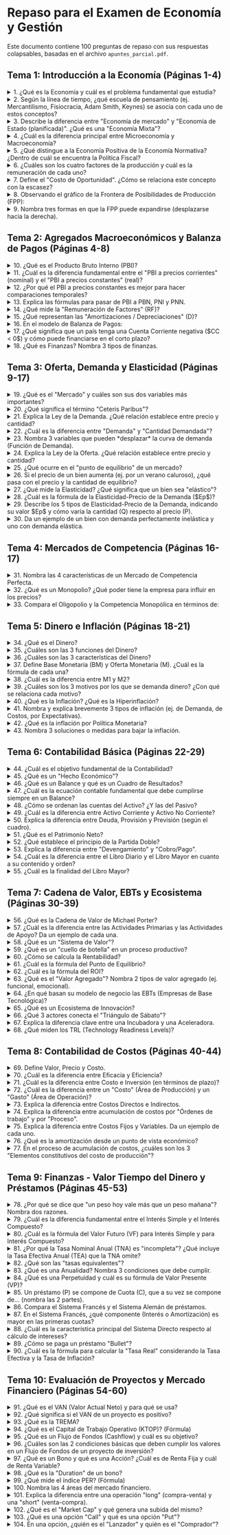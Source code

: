 # Repaso para el Examen de Economía y Gestión

Este documento contiene 100 preguntas de repaso con sus respuestas colapsables, basadas en el archivo `apuntes_parcial.pdf`.

## Tema 1: Introducción a la Economía (Páginas 1-4)

<details>
  <summary>1. ¿Qué es la Economía y cuál es el problema fundamental que estudia?</summary>
  
  [span_0](start_span)La Economía es la ciencia social que estudia la forma en que se administran los recursos disponibles, que son escasos, para satisfacer las necesidades humanas[span_0](end_span). [span_1](start_span)El problema fundamental que estudia es el de la **escasez**[span_1](end_span).
</details>

<details>
  <summary>2. Según la línea de tiempo, ¿qué escuela de pensamiento (ej. Mercantilismo, Fisiocracia, Adam Smith, Keynes) se asocia con cada uno de estos conceptos?</summary>
  
  * **[span_2](start_span)"La agricultura como fuente de riqueza":** Fisiocracia (S. XVIII)[span_2](end_span).
  * **[span_3](start_span)"La expansión comercial como fuente de riqueza":** Mercantilismo (S. XV-S. XVII)[span_3](end_span).
  * **[span_4](start_span)"Teoría de la Mano Invisible":** Adam Smith (1723-1790)[span_4](end_span).
  * **[span_5](start_span)[span_6](start_span)"Intervención del Estado en la Economía" y "Estado de Bienestar":** John Keynes (1883-1943)[span_5](end_span)[span_6](end_span).
</details>

<details>
  <summary>3. Describe la diferencia entre "Economía de mercado" y "Economía de Estado (planificada)". ¿Qué es una "Economía Mixta"?</summary>
  
  * **[span_7](start_span)Economía de mercado (capitalista):** Los individuos y las empresas privadas toman las decisiones de producción y consumo[span_7](end_span).
  * **[span_8](start_span)Economía de Estado (planificada):** El gobierno toma todas las decisiones de producción y distribución[span_8](end_span).
  * **[span_9](start_span)Economía Mixta:** Es una combinación de la economía de mercado con decisiones del Estado[span_9](end_span). [span_10](start_span)Es el modelo usado por la gran mayoría de las economías mundiales[span_10](end_span).
</details>

<details>
  <summary>4. ¿Cuál es la diferencia principal entre Microeconomía y Macroeconomía?</summary>
  
  * **[span_11](start_span)Microeconomía:** Estudia el comportamiento, acciones y decisiones de los agentes económicos *individuales* (personas, familias, organizaciones)[span_11](end_span). [span_12](start_span)Ve todo individualmente[span_12](end_span).
  * **[span_13](start_span)Macroeconomía:** Estudia el comportamiento, estructura y capacidad de *variables agregadas* (PBI, inflación, crecimiento económico, tasa de empleo, etc.)[span_13](end_span). [span_14](start_span)Ve todo como agregado[span_14](end_span).
</details>

<details>
  <summary>5. ¿Qué distingue a la Economía Positiva de la Economía Normativa? ¿Dentro de cuál se encuentra la Política Fiscal?</summary>
  
  * **[span_15](start_span)Economía Positiva:** Se trata de la economía descriptiva y las teorías económicas[span_15](end_span).
  * **[span_16](start_span)Economía Normativa:** Tiene que ver con la política económica, es decir, qué política se toma como gobierno o empresario[span_16](end_span).
  
  [span_17](start_span)La **Política Fiscal** (impositiva, sobre impuestos) se encuentra dentro de la Economía Normativa[span_17](end_span).
</details>

<details>
  <summary>6. ¿Cuáles son los cuatro factores de la producción y cuál es la remuneración de cada uno?</summary>
  
  | Factor | Remuneración |
  | :--- | :--- |
  | Tierra | [span_18](start_span)Renta[span_18](end_span) |
  | Trabajo | [span_19](start_span)Salario[span_19](end_span) |
  | Capital | [span_20](start_span)Interés[span_20](end_span) |
  | Empresario/Estado | [span_21](start_span)Beneficio[span_21](end_span) |
</details>

<details>
  <summary>7. Define el "Costo de Oportunidad". ¿Cómo se relaciona este concepto con la escasez?</summary>
  
  [span_22](start_span)El Costo de Oportunidad de un bien o servicio es la cantidad de otros bienes o servicios a la que se debe renunciar para obtenerlo[span_22](end_span).
  
  [span_23](start_span)Se relaciona directamente con la **escasez**: como los recursos son finitos, se debe decidir u optar por algo, dejando otra cosa de lado[span_23](end_span). [span_24](start_span)El costo de oportunidad mide económicamente lo que cuesta esa renuncia[span_24](end_span).
</details>

<details>
  <summary>8. Observando el gráfico de la Frontera de Posibilidades de Producción (FPP):</summary>
  
  * **[span_25](start_span)Puntos sobre la curva (A, B, C, D, E):** Son "Puntos eficientes"[span_25](end_span). [span_26](start_span)Representan el óptimo de producción posible, donde todos los factores de producción están siendo utilizados en su máxima capacidad[span_26](end_span).
  * **[span_27](start_span)Punto *dentro* de la curva (Punto F):** Es un "Punto ineficiente"[span_27](end_span).
  * **[span_28](start_span)Punto *fuera* de la curva (Punto G):** Es un "Punto inalcanzable"[span_28](end_span).
</details>

<details>
  <summary>9. Nombra tres formas en que la FPP puede expandirse (desplazarse hacia la derecha).</summary>
  
  * [span_29](start_span)Aumento del Capital[span_29](end_span).
  * [span_30](start_span)Aumento de la fuerza laboral[span_30](end_span).
  * [span_31](start_span)Mejoras tecnológicas[span_31](end_span).
  * (Y) [span_32](start_span)Descubrimiento de nuevos recursos[span_32](end_span).
</details>

## Tema 2: Agregados Macroeconómicos y Balanza de Pagos (Páginas 4-8)

<details>
  <summary>10. ¿Qué es el Producto Bruto Interno (PBI)?</summary>
  
  [span_33](start_span)El Producto Bruto Interno (PBI) es la suma de todos los bienes y servicios producidos en una economía en un determinado período de tiempo[span_33](end_span)[span_34](start_span), generalmente un año[span_34](end_span).
</details>

<details>
  <summary>11. ¿Cuál es la diferencia fundamental entre el "PBI a precios corrientes" (nominal) y el "PBI a precios constantes" (real)?</summary>
  
  * **[span_35](start_span)PBI a precios corrientes:** Se mide según los precios de cada año (precios corrientes)[span_35](end_span).
  * **[span_36](start_span)[span_37](start_span)PBI a precios constantes:** Se mide fijando los precios en un año determinado (año base)[span_36](end_span)[span_37](end_span).
</details>

<details>
  <summary>12. ¿Por qué el PBI a precios constantes es mejor para hacer comparaciones temporales?</summary>
  
  [span_38](start_span)Porque tiene mediciones comparables y elimina los errores (distorsiones) causados por la inflación[span_38](end_span).
</details>

<details>
  <summary>13. Explica las fórmulas para pasar de PBI a PBN, PNI y PNN.</summary>
  
  * [span_39](start_span)$PBN_{pm/cf} = PBI_{pm/cf} + RF$ (Remuneración de Factores)[span_39](end_span).
  * [span_40](start_span)$PNI_{pm/cf} = PBI_{pm/cf} - D$ (Amortizaciones / Depreciaciones)[span_40](end_span).
  * [span_41](start_span)$PNN_{pm/cf} = PBI_{pm/cf} + RF - D$[span_41](end_span).
</details>

<details>
  <summary>14. ¿Qué mide la "Remuneración de Factores" (RF)?</summary>
  
  [span_42](start_span)Mide la diferencia entre las divisas que salen del país (ej. ganancias de multinacionales giradas a sus casas matrices) y las que entran al país (ej. divisas que empresas argentinas traen del mundo)[span_42](end_span).
</details>

<details>
  <summary>15. ¿Qué representan las "Amortizaciones / Depreciaciones" (D)?</summary>
  
  [span_43](start_span)Representa cuánto de la producción total fue reemplazo de capital (pérdida de valor) versus cuánto fue realmente producción nueva[span_43](end_span).
</details>

<details>
  <summary>16. En el modelo de Balanza de Pagos:</summary>
  
  * **[span_44](start_span)Cuenta Corriente (CC):** Mide la plata que sale y entra por actividad económica (RF, exportaciones e importaciones)[span_44](end_span).
  * **[span_45](start_span)Cuenta Capital y Financiera (CKF):** Mide los dólares que entran y salen *solo por tema financiero*[span_45](end_span).
  * **[span_46](start_span)Variación de Reservas ($\Delta R$):** La variación de dólares en el Banco Central depende de la suma de la CC y la CKF[span_46](end_span). ($CKF + CC = \Delta R$) [span_47](start_span).
</details>

<details>
  <summary>17. ¿Qué significa que un país tenga una Cuenta Corriente negativa ($CC < 0$) y cómo puede financiarse en el corto plazo?</summary>
  
  Significa que un país tiene una salida de divisas por actividad económica. Es insostenible a largo plazo[span_47](end_span).
  [span_48](start_span)En el corto plazo, necesitaría una entrada de divisas, lo cual puede lograrse de dos formas[span_48](end_span):
  1.  [span_49](start_span)Tomando deuda (un $CKF > 0$)[span_49](end_span).
  2.  [span_50](start_span)Usando (reduciendo) las reservas del Banco Central ($\Delta R < 0$)[span_50](end_span).
</details>

<details>
  <summary>18. ¿Qué es Finanzas? Nombra 3 tipos de finanzas.</summary>
  
  [span_51](start_span)Las Finanzas son el área de la Economía que estudia cómo se obtiene y administra el dinero (Capital)[span_51](end_span).
  [span_52](start_span)Tipos[span_52](end_span):
  * Finanzas personales.
  * Finanzas privadas.
  * Finanzas públicas.
  * Finanzas internacionales.
</details>

## Tema 3: Oferta, Demanda y Elasticidad (Páginas 9-17)

<details>
  <summary>19. ¿Qué es el "Mercado" y cuáles son sus dos variables más importantes?</summary>
  
  [span_53](start_span)El Mercado es el lugar donde compradores (demandantes) y vendedores (oferentes) realizan intercambios de bienes y servicios[span_53](end_span).
  [span_54](start_span)Las dos variables más importantes son el **precio** y la **cantidad**[span_54](end_span).
</details>

<details>
  <summary>20. ¿Qué significa el término "Ceteris Paribus"?</summary>
  
  [span_55](start_span)Es un término en latín que significa "todo lo demás constante"[span_55](end_span). [span_56](start_span)Se usa en economía para analizar la variación de una variable suponiendo que el resto de las variables no cambia[span_56](end_span).
</details>

<details>
  <summary>21. Explica la Ley de la Demanda. ¿Qué relación establece entre precio y cantidad?</summary>
  
  [span_57](start_span)La Ley de la Demanda establece que existe una relación **inversa** entre el precio de un bien y su cantidad demandada[span_57](end_span).
  * [span_58](start_span)A mayor precio, menor cantidad demandada[span_58](end_span).
  * [span_59](start_span)A menor precio, mayor cantidad demandada[span_59](end_span).
</details>

<details>
  <summary>22. ¿Cuál es la diferencia entre "Demanda" y "Cantidad Demandada"?</summary>
  
  * **[span_60](start_span)Demanda:** Se refiere a *toda la curva*, es decir, la relación entre un rango de precios y las cantidades que los consumidores están dispuestos a comprar[span_60](end_span).
  * **[span_61](start_span)Cantidad Demandada:** Se refiere a un *punto específico* en la curva de demanda, es decir, cuánto se compra a un precio concreto[span_61](end_span).
</details>

<details>
  <summary>23. Nombra 3 variables que pueden *desplazar* la curva de demanda (Función de Demanda).</summary>
  
  * [span_62](start_span)Ingreso disponible ($Y$)[span_62](end_span).
  * [span_63](start_span)Precio del bien o servicio sustituto ($PS$)[span_63](end_span).
  * [span_64](start_span)Precio del bien o servicio complementario ($PC$)[span_64](end_span).
  * (Otras como gustos, tamaño del mercado, expectativas, etc.) [span_65](start_span).
</details>

<details>
  <summary>24. Explica la Ley de la Oferta. ¿Qué relación establece entre precio y cantidad?</summary>
  
  La Ley de la Oferta establece que existe una relación **directa** entre el precio de un bien y su cantidad ofertada[span_65](end_span).
  * [span_66](start_span)A mayor precio, mayor cantidad ofertada[span_66](end_span).
  * [span_67](start_span)A menor precio, menor cantidad ofertada[span_67](end_span).
</details>

<details>
  <summary>25. ¿Qué ocurre en el "punto de equilibrio" de un mercado?</summary>
  
  [span_68](start_span)En el punto de equilibrio, las curvas de demanda y oferta se cruzan[span_68](end_span). [span_69](start_span)En esta situación, la cantidad demandada y la cantidad ofrecida son iguales[span_69](end_span). [span_70](start_span)El precio se denomina "precio de equilibrio" y la cantidad, "cantidad de equilibrio"[span_70](end_span).
</details>

<details>
  <summary>26. Si el precio de un bien aumenta (ej. por un verano caluroso), ¿qué pasa con el precio y la cantidad de equilibrio?</summary>
  
  [span_71](start_span)Un evento que eleva la cantidad demandada (como un verano caluroso) desplaza la curva de demanda hacia la derecha[span_71](end_span). [span_72](start_span)Esto provoca que tanto el **precio de equilibrio** como la **cantidad de equilibrio** aumenten[span_72](end_span).
</details>

<details>
  <summary>27. ¿Qué mide la Elasticidad? ¿Qué significa que un bien sea "elástico"?</summary>
  
  [span_73](start_span)La Elasticidad mide la sensibilidad de una variable con respecto a otra[span_73](end_span).
  [span_74](start_span)Que algo sea elástico significa que la cantidad demandada (u ofertada) responde *mucho* ante cambios en el precio u otra variable[span_74](end_span).
</details>

<details>
  <summary>28. ¿Cuál es la fórmula de la Elasticidad-Precio de la Demanda ($Ep$)?</summary>
  
  [span_75](start_span)$Ep = (\% \Delta Q) / (\% \Delta P)$[span_75](end_span).
  Donde:
  * [span_76](start_span)$\% \Delta Q$ = Variación porcentual de la cantidad[span_76](end_span).
  * [span_77](start_span)$\% \Delta P$ = Variación porcentual del precio[span_77](end_span).
</details>

<details>
  <summary>29. Describe los 5 tipos de Elasticidad-Precio de la Demanda, indicando su valor $Ep$ y cómo varía la cantidad (Q) respecto al precio (P).</summary>
  
  * **Perfectamente Inelástica:** $Ep = 0$. [span_78](start_span)La cantidad (Q) no varía cuando cambia el precio (P)[span_78](end_span).
  * **Inelástica:** $Ep > 0$ pero $< 1$. [span_79](start_span)La cantidad (Q) varía menos que proporcionalmente al cambio de precio (P)[span_79](end_span).
  * **Unitaria:** $Ep = 1$. [span_80](start_span)La cantidad (Q) varía directamente proporcional al cambio de precio (P)[span_80](end_span).
  * **Elástica:** $Ep > 1$ pero $< \infty$. [span_81](start_span)La cantidad (Q) varía más que proporcionalmente al cambio de precio (P)[span_81](end_span).
  * **Perfectamente Elástica:** $Ep = \infty$ (ó 8 en la tabla). [span_82](start_span)La cantidad (Q) varía permaneciendo constante el precio (P)[span_82](end_span).
  
  *[span_83](start_span)(Nota: Se trabaja con el valor absoluto[span_83](end_span)[span_84](start_span), ya que $Ep$ normalmente es negativo[span_84](end_span)).*
</details>

<details>
  <summary>30. Da un ejemplo de un bien con demanda perfectamente inelástica y uno con demanda elástica.</summary>
  
  * **[span_85](start_span)Demanda perfectamente inelástica:** Pan, medicamentos[span_85](end_span).
  * **[span_86](start_span)Demanda elástica:** Pasajes de avión, golosinas[span_86](end_span).
</details>

## Tema 4: Mercados de Competencia (Páginas 16-17)

<details>
  <summary>31. Nombra las 4 características de un Mercado de Competencia Perfecta.</summary>
  
  * [span_87](start_span)Gran cantidad de Empresas u Organizaciones[span_87](end_span).
  * [span_88](start_span)Se conoce toda la información (información perfecta)[span_88](end_span).
  * [span_89](start_span)Los bienes y servicios que se comercializan son homogéneos[span_89](end_span).
  * [span_90](start_span)No hay barreras de entrada y salida[span_90](end_span).
  * [span_91](start_span)(Además, ninguna empresa puede influir en los precios[span_91](end_span)).
</details>

<details>
  <summary>32. ¿Qué es un Monopolio? ¿Qué poder tiene la empresa para influir en los precios?</summary>
  
  [span_92](start_span)Es un mercado con una **sola empresa** u organización[span_92](end_span). [span_93](start_span)Se comercializa un solo bien o servicio[span_93](end_span) [span_94](start_span)y es muy difícil o imposible entrar[span_94](end_span).
  [span_95](start_span)Al ser una sola empresa, tiene **todo el poder** de mercado para influir en los precios[span_95](end_span).
</details>

<details>
  <summary>33. Compara el Oligopolio y la Competencia Monopólica en términos de:</summary>
  
  | Característica | Oligopolio | Competencia Monopólica |
  | :--- | :--- | :--- |
  | **Cantidad de empresas** | [span_96](start_span)Pocas (generalmente 2 ó 3)[span_96](end_span) | [span_97](start_span)Gran cantidad[span_97](end_span) |
  | **Barreras de entrada** | [span_98](start_span)Muy difíciles o imposibles[span_98](end_span) | [span_99](start_span)Bajas[span_99](end_span) |
  | **Tipo de bien** | [span_100](start_span)Homogéneos o Diferenciados[span_100](end_span) | [span_101](start_span)Diferenciados[span_101](end_span) |
</details>

## Tema 5: Dinero e Inflación (Páginas 18-21)

<details>
  <summary>34. ¿Qué es el Dinero?</summary>
  
  [span_102](start_span)Es todo activo o bien generalmente aceptado como medio de pago por los agentes económicos para sus intercambios[span_102](end_span).
</details>

<details>
  <summary>35. ¿Cuáles son las 3 funciones del Dinero?</summary>
  
  1.  **[span_103](start_span)Medio de pago:** Usado para ser intercambiado por otras cosas[span_103](end_span).
  2.  **[span_104](start_span)Unidad de cuenta:** Permite valorizar todos los bienes y servicios en una escala común[span_104](end_span).
  3.  **[span_105](start_span)Depósito de valor:** Sirve como morada temporaria del poder de compra[span_105](end_span).
</details>

<details>
  <summary>36. ¿Cuáles son las 3 características del Dinero?</summary>
  
  1.  **[span_106](start_span)Liquidez:** Capacidad de un activo de convertirse en dinero sin perder su valor[span_106](end_span).
  2.  **[span_107](start_span)Rendimiento:** Remuneración debida a su posesión durante un tiempo[span_107](end_span).
  3.  **[span_108](start_span)Riesgo:** Evalúa la posibilidad de afectar su calidad como reserva de valor[span_108](end_span).
</details>

<details>
  <summary>37. Define Base Monetaria (BM) y Oferta Monetaria (M). ¿Cuál es la fórmula de cada una?</summary>
  
  * **[span_109](start_span)Base Monetaria (BM):** Es el valor de todos los billetes y monedas que hay en una economía[span_109](end_span).
    * [span_110](start_span)$BM = C + R$ (Efectivo/Cash + Reservas bancarias)[span_110](end_span).
  * **[span_111](start_span)Oferta Monetaria (M):** Es la suma del efectivo en manos del público y los saldos de los depósitos a la vista[span_111](end_span).
    * [span_112](start_span)$M = C + D$ (Efectivo/Cash + Depósitos)[span_112](end_span).
</details>

<details>
  <summary>38. ¿Cuál es la diferencia entre M1 y M2?</summary>
  
  * **[span_113](start_span)M1:** Es el agregado de la Oferta Monetaria ($C$) más los depósitos en Cuentas Corrientes ($CC$)[span_113](end_span). ($M1 = C + CC$) [span_114](start_span).
  * **M2:** Es el agregado que resulta al sumar a M1 los saldos de los depósitos en Cajas de Ahorro ($CA$) y Plazos Fijos ($PF$) de menos de 1 año[span_114](end_span). ($M2 = M1 + CA + PF<1Y$) [span_115](start_span).
</details>

<details>
  <summary>39. ¿Cuáles son los 3 motivos por los que se demanda dinero? ¿Con qué se relaciona cada motivo?</summary>
  
  1.  **Transacciones:** Para la compra de bienes y servicios[span_115](end_span). [span_116](start_span)(Relacionado con el *ingreso*[span_116](end_span)).
  2.  **[span_117](start_span)Precaución:** Para cubrirse ante una necesidad imprevista[span_117](end_span). [span_118](start_span)(Relacionado con el *ingreso*[span_118](end_span)).
  3.  **[span_119](start_span)Especulación:** Costo de oportunidad de tener liquidez frente a tasas de interés altas[span_119](end_span). [span_120](start_span)(Relacionado con la *tasa de interés*[span_120](end_span)).
</details>

<details>
  <summary>40. ¿Qué es la Inflación? ¿Qué es la Hiperinflación?</summary>
  
  * **[span_121](start_span)Inflación:** Es el aumento sostenido del nivel general de precios en la economía[span_121](end_span)[span_122](start_span), lo que disminuye el poder adquisitivo[span_122](end_span).
  * **[span_123](start_span)Hiperinflación:** Se define como una inflación mayor al 50% mensual durante 3 meses seguidos[span_123](end_span).
</details>

<details>
  <summary>41. Nombra y explica brevemente 3 tipos de inflación (ej. de Demanda, de Costos, por Expectativas).</summary>
  
  * **[span_124](start_span)Inflación de Demanda:** Se origina por un aumento en la demanda agregada por encima de la oferta agregada[span_124](end_span).
  * **[span_125](start_span)Inflación de Costos:** Se origina por un aumento en los precios[span_125](end_span)[span_126](start_span), como un aumento del salario nominal o una disminución de la productividad[span_126](end_span).
  * **[span_127](start_span)Inflación Inercial o por Expectativas:** Se origina por las expectativas de los agentes económicos de que la inflación anterior se repita[span_127](end_span)[span_128](start_span), generando una "profecía autocumplida"[span_128](end_span).
  * **[span_129](start_span)Inflación Estructural:** Se debe a un atraso de la estructura productiva (cuellos de botella) que se traslada a los precios[span_129](end_span).
  * **[span_130](start_span)Inflación por Política Monetaria:** Se origina cuando la oferta de dinero crece a una tasa superior a la demanda de dinero[span_130](end_span).
</details>

<details>
  <summary>42. ¿Qué es la inflación por Política Monetaria?</summary>
  
  [span_131](start_span)Es la inflación que se origina cuando la oferta de dinero (emisión) crece a una tasa superior a la demanda de dinero[span_131](end_span). [span_132](start_span)Los orígenes de este exceso de oferta pueden ser la financiación del déficit del Gobierno o situaciones extraordinarias[span_132](end_span).
</details>

<details>
  <summary>43. Nombra 3 soluciones o medidas para bajar la inflación.</summary>
  
  * [span_133](start_span)Pacto Social entre agentes económicos para acordar precios y salarios[span_133](end_span).
  * [span_134](start_span)Establecer metas de inflación reales[span_134](end_span).
  * [span_135](start_span)Evitar que el tipo de cambio fluctúe bruscamente[span_135](end_span).
  * [span_136](start_span)Aumento de las tasas de interés[span_136](end_span).
  * [span_137](start_span)Moderar la emisión monetaria[span_137](end_span).
  
  *[span_138](start_span)(Para Argentina, se aclara que deben ser un plan integral y no puntos aislados[span_138](end_span)).*
</details>

## Tema 6: Contabilidad Básica (Páginas 22-29)

<details>
  <summary>44. ¿Cuál es el objetivo fundamental de la Contabilidad?</summary>
  
  [span_139](start_span)El objetivo fundamental es brindar información sobre el ejercicio presente para determinar la situación económica, financiera y patrimonial[span_139](end_span)[span_140](start_span), así como analizar ejercicios pasados[span_140](end_span) [span_141](start_span)y proyectar futuros para la toma de decisiones[span_141](end_span).
</details>

<details>
  <summary>45. ¿Qué es un "Hecho Económico"?</summary>
  
  [span_142](start_span)Es todo hecho que modifica el patrimonio del ente[span_142](end_span).
</details>

<details>
  <summary>46. ¿Qué es un Balance y qué es un Cuadro de Resultados?</summary>
  
  * **[span_143](start_span)Balance:** Es un estado contable que refleja el estado patrimonial (bienes, derechos y obligaciones) de un ente en un instante determinado[span_143](end_span).
  * **[span_144](start_span)Cuadro de Resultados:** Es un estado contable que refleja las ganancias y pérdidas de un ente durante un período determinado[span_144](end_span).
</details>

<details>
  <summary>47. ¿Cuál es la ecuación contable fundamental que debe cumplirse siempre en un Balance?</summary>
  
  [span_145](start_span)$Activo = Pasivo + Patrimonio Neto$[span_145](end_span).
</details>

<details>
  <summary>48. ¿Cómo se ordenan las cuentas del Activo? ¿Y las del Pasivo?</summary>
  
  * **[span_146](start_span)Activo:** Se ordenan en orden de **liquidez descendente** (de más líquido a menos líquido)[span_146](end_span).
  * **[span_147](start_span)Pasivo:** Se ordenan en orden de **liquidez descendente** (exigibilidad) y por tipo de acreedor[span_147](end_span).
</details>

<details>
  <summary>49. ¿Cuál es la diferencia entre Activo Corriente y Activo No Corriente?</summary>
  
  * **[span_148](start_span)Activo Corriente:** Activos que pueden ser convertidos en efectivo en *menos de un año*[span_148](end_span).
  * **[span_149](start_span)Activo No Corriente:** Activos que *no* pueden ser convertidos en efectivo en menos de un año[span_149](end_span).
</details>

<details>
  <summary>50. Explica la diferencia entre Deuda, Provisión y Previsión (según el cuadro).</summary>
  
  | | ¿Conozco el monto? | ¿Conozco la fecha de pago? |
  | :--- | :--- | :--- |
  | **Deuda** | [span_150](start_span)Sí[span_150](end_span) | [span_151](start_span)Sí[span_151](end_span) |
  | **Provisión** | [span_152](start_span)No[span_152](end_span) | [span_153](start_span)Sí[span_153](end_span) |
  | **Previsión** | [span_154](start_span)No[span_154](end_span) | [span_155](start_span)No[span_155](end_span) |
</details>

<details>
  <summary>51. ¿Qué es el Patrimonio Neto?</summary>
  
  [span_156](start_span)Son las obligaciones hacia los socios o accionistas que posee la organización[span_156](end_span).
</details>

<details>
  <summary>52. ¿Qué establece el principio de la Partida Doble?</summary>
  
  [span_157](start_span)Establece que todo hecho económico tiene su origen en otro hecho económico, de igual valor, pero de naturaleza contraria[span_157](end_span). [span_158](start_span)Implica que no hay deudor sin acreedor[span_158](end_span) [span_159](start_span)y que todo valor que entra debe ser igual al valor que sale[span_159](end_span).
</details>

<details>
  <summary>53. Explica la diferencia entre "Devengamiento" y "Cobro/Pago".</summary>
  
  * **[span_160](start_span)Devengamiento:** Es el momento en que se *realiza la transacción económica* (ej. se vende el servicio), aunque el cobro sea a futuro[span_160](end_span).
  * **[span_161](start_span)Cobro / Pago:** Es el momento en que *ingresa o egresa el dinero* proveniente de esa transacción[span_161](end_span).
</details>

<details>
  <summary>54. ¿Cuál es la diferencia entre el Libro Diario y el Libro Mayor en cuanto a su contenido y orden?</summary>
  
  | | Libro Diario | Libro Mayor |
  | :--- | :--- | :--- |
  | **Contenido** | [span_162](start_span)[span_163](start_span)Transacciones del día a día[span_162](end_span)[span_163](end_span). | [span_164](start_span)[span_165](start_span)Movimientos de las cuentas[span_164](end_span)[span_165](end_span). |
  | **Orden** | [span_166](start_span)[span_167](start_span)En forma cronológica[span_166](end_span)[span_167](end_span). | [span_168](start_span)Según las cuentas contables[span_168](end_span). |
</details>

<details>
  <summary>55. ¿Cuál es la finalidad del Libro Mayor?</summary>
  
  [span_169](start_span)Su finalidad es conocer el saldo que va quedando en cada cuenta contable[span_169](end_span) [span_170](start_span)y ayudar a identificar posibles errores[span_170](end_span).
</details>

## Tema 7: Cadena de Valor, EBTs y Ecosistema (Páginas 30-39)

<details>
  <summary>56. ¿Qué es la Cadena de Valor de Michael Porter?</summary>
  
  [span_171](start_span)Es el conjunto de actividades que una empresa realiza para crear, producir y entregar un producto o servicio específico a sus clientes[span_171](end_span).
</details>

<details>
  <summary>57. ¿Cuál es la diferencia entre las Actividades Primarias y las Actividades de Apoyo? Da un ejemplo de cada una.</summary>
  
  * **[span_172](start_span)Actividades Primarias:** Están *directamente involucradas* en la creación y entrega del producto[span_172](end_span). [span_173](start_span)Ejemplos: Logística Interna, Operaciones, Lógica Externa, Marketing y Ventas, Servicios[span_173](end_span).
  * **[span_174](start_span)Actividades de Apoyo:** *Respaldan* a las actividades primarias[span_174](end_span). [span_175](start_span)Ejemplos: Infraestructura, Recursos Humanos, Desarrollo Tecnológico, Adquisiciones[span_175](end_span).
</details>

<details>
  <summary>58. ¿Qué es un "Sistema de Valor"?</summary>
  
  [span_176](start_span)Se refiere a la interconexión entre las cadenas de valor de múltiples empresas que trabajan juntas[span_176](end_span) (proveedores, la empresa, distribuidores/canales, clientes) [span_177](start_span).
</details>

<details>
  <summary>59. ¿Qué es un "cuello de botella" en un proceso productivo?</summary>
  
  Son limitaciones o restricciones en un proceso que ralentizan o detienen el flujo de trabajo, reduciendo la eficiencia general[span_177](end_span). [span_178](start_span)Ocurre cuando una parte del proceso tiene menos capacidad o velocidad que las otras etapas[span_178](end_span).
</details>

<details>
  <summary>60. ¿Cómo se calcula la Rentabilidad?</summary>
  
  [span_179](start_span)$Rentabilidad = (Ganancia Neta / Costos Totales) \times 100$[span_179](end_span).
</details>

<details>
  <summary>61. ¿Cuál es la fórmula del Punto de Equilibrio?</summary>
  
  [span_180](start_span)$Punto de Equilibrio = Costos Fijos / (Precio Unitario - Costo Variable Unitario)$[span_180](end_span).
</details>

<details>
  <summary>62. ¿Cuál es la fórmula del ROI?</summary>
  
  [span_181](start_span)$ROI = (Ganancia Neta / Inversión Total) \times 100$[span_181](end_span).
</details>

<details>
  <summary>63. ¿Qué es el "Valor Agregado"? Nombra 2 tipos de valor agregado (ej. funcional, emocional).</summary>
  
  [span_182](start_span)Es la diferencia entre el valor total de los insumos/materias primas y el valor total del producto final[span_182](end_span).
  Tipos:
  * **[span_183](start_span)Funcional:** Mejoras técnicas o prácticas (ej. software con más funciones)[span_183](end_span).
  * **[span_184](start_span)Emocional:** Características que generan una conexión emocional (ej. marcas que promueven causas sociales)[span_184](end_span).
  * **[span_185](start_span)Estético:** Mejoras en el diseño o presentación (ej. empaques atractivos)[span_185](end_span).
</details>

<details>
  <summary>64. ¿En qué basan su modelo de negocio las EBTs (Empresas de Base Tecnológica)?</summary>
  
  [span_186](start_span)Según el CONICET, las EBTs tienen como fin explotar nuevos productos y/o servicios a partir de **resultados de investigación científica y tecnológica**[span_186](end_span).
</details>

<details>
  <summary>65. ¿Qué es un Ecosistema de Innovación?</summary>
  
  [span_187](start_span)Es un entorno colaborativo compuesto por diversos actores interrelacionados (empresas, instituciones educativas, gobiernos, inversores, etc.) que fomentan el desarrollo y difusión de nuevas ideas, tecnologías y soluciones[span_187](end_span).
</details>

<details>
  <summary>66. ¿Qué 3 actores conecta el "Triángulo de Sábato"?</summary>
  
  1.  [span_188](start_span)Estado[span_188](end_span).
  2.  [span_189](start_span)Sistema Científico-Tecnológico[span_189](end_span).
  3.  [span_190](start_span)Empresa[span_190](end_span).
</details>

<details>
  <summary>67. Explica la diferencia clave entre una Incubadora y una Aceleradora.</summary>
  
  | Característica | Incubadora | Aceleradora |
  | :--- | :--- | :--- |
  | **Etapa de la startup** | [span_191](start_span)Etapas tempranas, validación de ideas[span_191](end_span). | [span_192](start_span)Fase de crecimiento y escalabilidad[span_192](end_span). |
  | **Enfoque** | [span_193](start_span)Validación de ideas, desarrollo del MVP[span_193](end_span). | [span_194](start_span)Escalar rápidamente, obtener financiamiento[span_194](end_span). |
  | **Duración** | [span_195](start_span)Más largo, puede durar años[span_195](end_span). | [span_196](start_span)3 a 6 meses, intensivo[span_196](end_span). |
  | **Inversión inicial** | [span_197](start_span)Generalmente no ofrecen financiamiento directo[span_197](end_span). | [span_198](start_span)Suelen ofrecer capital semilla[span_198](end_span). |
</details>

<details>
  <summary>68. ¿Qué miden los TRL (Technology Readiness Levels)?</summary>
  
  [span_199](start_span)Miden el estado de desarrollo (madurez) de una tecnología, desde la investigación básica (TRL 1: principios básicos observados) hasta el sistema probado en un entorno operacional (TRL 9: sistema actual probado en entorno operacional)[span_199](end_span).
</details>

## Tema 8: Contabilidad de Costos (Páginas 40-44)

<details>
  <summary>69. Define Valor, Precio y Costo.</summary>
  
  * **[span_200](start_span)Valor:** Estimación o percepción que cada usuario le da a un bien o servicio[span_200](end_span).
  * **[span_201](start_span)Precio:** Importe que se debe abonar para obtener un bien o servicio[span_201](end_span).
  * **[span_202](start_span)Costo:** Dinero erogado por una empresa para diseñar, producir, distribuir y vender un bien o servicio[span_202](end_span).
</details>

<details>
  <summary>70. ¿Cuál es la diferencia entre Eficacia y Eficiencia?</summary>
  
  * **[span_203](start_span)Eficiencia:** Es eficiente si gasta lo que *tiene que gastar*[span_203](end_span).
  * **[span_204](start_span)Eficacia:** Es eficaz si *cumple los compromisos*[span_204](end_span).
</details>

<details>
  <summary>71. ¿Cuál es la diferencia entre Costo e Inversión (en términos de plazo)?</summary>
  
  * **[span_205](start_span)Costo:** Se considera una inversión de **corto plazo**[span_205](end_span) [span_206](start_span)(ej. transformar materia prima y venderla rápido[span_206](end_span)).
  * **[span_207](start_span)Inversión:** Se considera un costo de **largo plazo**[span_207](end_span) [span_208](start_span)(ej. invertir en propiedades que llevan meses en venderse[span_208](end_span)).
</details>

<details>
  <summary>72. ¿Cuál es la diferencia entre un "Costo" (Área de Producción) y un "Gasto" (Área de Operación)?</summary>
  
  * **[span_209](start_span)Costo:** Se relaciona con la **Función de Producción** (Área de producción)[span_209](end_span).
  * **[span_210](start_span)Gasto:** Se relaciona con el **Área de Operación** (Función de Administración y Función de Comercialización)[span_210](end_span).
</details>

<details>
  <summary>73. Explica la diferencia entre Costos Directos e Indirectos.</summary>
  
  [span_211](start_span)Están clasificados según su comportamiento o la causa que les dio origen[span_211](end_span).
  * **[span_212](start_span)Costos Directos:** Se pueden asignar *directamente* al producto terminado[span_212](end_span). [span_213](start_span)(Ej. materia prima, mano de obra[span_213](end_span)).
  * **[span_214](start_span)Costos Indirectos:** *No* es posible asignarlos directamente a una unidad de producto terminado[span_214](end_span).
</details>

<details>
  <summary>74. Explica la diferencia entre acumulación de costos por "Órdenes de trabajo" y por "Proceso".</summary>
  
  * **[span_215](start_span)Órdenes de trabajo:** Surge la necesidad y luego se satisface[span_215](end_span). [span_216](start_span)Los costos se acumulan por cada orden[span_216](end_span).
  * **[span_217](start_span)Proceso:** Siempre se produce lo mismo de forma continua o en serie[span_217](end_span). [span_218](start_span)La oferta antecede a la demanda[span_218](end_span). [span_219](start_span)Los costos se acumulan por período de tiempo[span_219](end_span).
</details>

<details>
  <summary>75. Explica la diferencia entre Costos Fijos y Variables. Da un ejemplo de cada uno.</summary>
  
  * **[span_220](start_span)Costos Variables:** El costo se comporta en forma *proporcional* a la cantidad producida[span_220](end_span). [span_221](start_span)Ejemplos: materia prima, mano de obra[span_221](end_span).
  * **[span_222](start_span)Costos Fijos:** *No se modifican* de acuerdo a la cantidad producida[span_222](end_span). [span_223](start_span)Ejemplo: el alquiler de un galpón[span_223](end_span).
</details>

<details>
  <summary>76. ¿Qué es la amortización desde un punto de vista económico?</summary>
  
  [span_224](start_span)Es la pérdida de valor de un bien de uso por el paso del tiempo o por el uso efectuado[span_224](end_span).
</details>

<details>
  <summary>77. En el proceso de acumulación de costos, ¿cuáles son los 3 "Elementos constitutivos del costo de producción"?</summary>
  
  1.  [span_225](start_span)Materia Prima (MP)[span_225](end_span).
  2.  [span_226](start_span)Mano de Obra[span_226](end_span).
  3.  [span_227](start_span)Costo Indirecto de Producción (CIF)[span_227](end_span).
</details>

## Tema 9: Finanzas - Valor Tiempo del Dinero y Préstamos (Páginas 45-53)

<details>
  <summary>78. ¿Por qué se dice que "un peso hoy vale más que un peso mañana"? Nombra dos razones.</summary>
  
  * [span_228](start_span)Porque puedo invertir ese peso hoy para generar un rendimiento, y mañana valdrá más[span_228](end_span).
  * [span_229](start_span)Porque al peso de hoy no lo afectará la inflación ni el riesgo de mañana[span_229](end_span).
  * [span_230](start_span)Porque me permite satisfacer una necesidad o un deseo hoy[span_230](end_span).
</details>

<details>
  <summary>79. ¿Cuál es la diferencia fundamental entre el Interés Simple y el Interés Compuesto?</summary>
  
  * **[span_231](start_span)Interés Simple:** *No* se compone con el capital[span_231](end_span). [span_232](start_span)El capital original es siempre el que trabaja a la tasa[span_232](end_span).
  * **[span_233](start_span)Interés Compuesto:** Se ganan intereses sobre la suma inicial, y luego sobre la suma inicial *más los intereses ganados*[span_233](end_span). [span_234](start_span)Siempre se suma el interés al capital para ganar más intereses[span_234](end_span).
</details>

<details>
  <summary>80. ¿Cuál es la fórmula del Valor Futuro (VF) para Interés Simple y para Interés Compuesto?</summary>
  
  * **[span_235](start_span)Interés Simple:** $VF = VP \cdot (1 + n \cdot i)$[span_235](end_span).
  * **[span_236](start_span)Interés Compuesto:** $VF = VP \cdot (1 + i)^n$[span_236](end_span).
</details>

<details>
  <summary>81. ¿Por qué la Tasa Nominal Anual (TNA) es "incompleta"? ¿Qué incluye la Tasa Efectiva Anual (TEA) que la TNA omite?</summary>
  
  [span_237](start_span)La TNA es incompleta porque **no menciona la cantidad de veces que los intereses se capitalizan en el año**[span_237](end_span).
  [span_238](start_span)La TEA **sí incluye** la cantidad de veces que los intereses se capitalizan en el año[span_238](end_span).
</details>

<details>
  <summary>82. ¿Qué son las "tasas equivalentes"?</summary>
  
  [span_239](start_span)Son 2 o más tasas nominales diferentes que, al transformarlas a tasas efectivas en un mismo período de tiempo, dan el mismo valor[span_239](end_span).
</details>

<details>
  <summary>83. ¿Qué es una Anualidad? Nombra 3 condiciones que debe cumplir.</summary>
  
  Es un flujo de dinero que cumple las siguientes condiciones:
  * [span_240](start_span)Todas las cuotas son iguales[span_240](end_span).
  * [span_241](start_span)Todas las cuotas están separadas a la misma distancia de tiempo[span_241](end_span).
  * [span_242](start_span)El signo de todas las cuotas es igual[span_242](end_span).
  * [span_243](start_span)Todas las cuotas tienen las mismas tasas[span_243](end_span).
</details>

<details>
  <summary>84. ¿Qué es una Perpetuidad y cuál es su fórmula de Valor Presente (VP)?</summary>
  
  [span_244](start_span)Es una anualidad donde $n$ (número de cuotas) tiende a infinito[span_244](end_span).
  [span_245](start_span)La fórmula es: $VP = C / i$[span_245](end_span).
</details>

<details>
  <summary>85. Un préstamo (P) se compone de Cuota (C), que a su vez se compone de... (nombra las 2 partes).</summary>
  
  1.  **[span_246](start_span)Amortización (A):** Representa el capital prestado[span_246](end_span).
  2.  **[span_247](start_span)Interés (I):** Representa el costo de ese dinero prestado[span_247](end_span).
</details>

<details>
  <summary>86. Compara el Sistema Francés y el Sistema Alemán de préstamos.</summary>
  
  | | Sistema Francés | Sistema Alemán |
  | :--- | :--- | :--- |
  | **Cuota** | [span_248](start_span)Constante[span_248](end_span) | [span_249](start_span)Decreciente[span_249](end_span) |
  | **Amortización** | [span_250](start_span)Variable (creciente)[span_250](end_span) | [span_251](start_span)[span_252](start_span)Constante ($A = P/n$)[span_251](end_span)[span_252](end_span) |
  | **Intereses** | [span_253](start_span)Sobre saldos[span_253](end_span) | [span_254](start_span)Sobre saldos[span_254](end_span) |
</details>

<details>
  <summary>87. En el Sistema Francés, ¿qué componente (Interés o Amortización) es mayor en las primeras cuotas?</summary>
  
  [span_255](start_span)En las primeras cuotas, la proporción de **Interés** sobre la Cuota es mayor[span_255](end_span).
</details>

<details>
  <summary>88. ¿Cuál es la característica principal del Sistema Directo respecto al cálculo de intereses?</summary>
  
  [span_256](start_span)Los intereses se calculan **directamente sobre la Deuda original**, a diferencia de los otros sistemas que lo calculan sobre saldos[span_256](end_span).
</details>

<details>
  <summary>89. ¿Cómo se paga un préstamo "Bullet"?</summary>
  
  [span_257](start_span)En cada período se paga una cuota que solo se compone del interés[span_257](end_span). [span_258](start_span)En el **último período**, se paga todo el préstamo junto con el interés de ese período[span_258](end_span).
</details>

<details>
  <summary>90. ¿Cuál es la fórmula para calcular la "Tasa Real" considerando la Tasa Efectiva y la Tasa de Inflación?</summary>
  
  [span_259](start_span)$1 + Tasa Real = (1 + Tasa Efectiva) / (1 + Tasa de Inflación)$[span_259](end_span).
</details>

## Tema 10: Evaluación de Proyectos y Mercado Financiero (Páginas 54-60)

<details>
  <summary>91. ¿Qué es el VAN (Valor Actual Neto) y para qué se usa?</summary>
  
  [span_260](start_span)El VAN es la herramienta típica de decisión para la Evaluación de Proyectos[span_260](end_span). [span_261](start_span)[span_262](start_span)Es una magnitud en pesos que se usa para determinar si un proyecto es beneficioso para la organización[span_261](end_span)[span_262](end_span).
</details>

<details>
  <summary>92. ¿Qué significa si el VAN de un proyecto es positivo?</summary>
  
  [span_263](start_span)Un VAN positivo indica que el Proyecto **agrega valor** a la empresa[span_263](end_span). [span_264](start_span)Al aceptarlo, la organización pasará a valer más de lo que valía antes[span_264](end_span).
</details>

<details>
  <summary>93. ¿Qué es la TREMA?</summary>
  
  [span_265](start_span)Es la **Tasa REquerida Mínima Aceptable** para llevar adelante un proyecto[span_265](end_span).
</details>

<details>
  <summary>94. ¿Qué es el Capital de Trabajo Operativo (KTOP)? (Fórmula)</summary>
  
  [span_266](start_span)Es el capital necesario para financiar las operaciones diarias de una empresa, sin contar elementos financieros[span_266](end_span).
  [span_267](start_span)$KTOP = Activo Corriente Operativo - Pasivo Corriente Operativo$[span_267](end_span).
</details>

<details>
  <summary>95. ¿Qué es un Flujo de Fondos (Cashflow) y cuál es su objetivo?</summary>
  
  [span_268](start_span)Es un documento que mide los movimientos de efectivo y sus variaciones en un período[span_268](end_span).
  [span_269](start_span)Su objetivo es el **control de la situación financiera** de la organización, garantizando que siempre haya disponibilidad de efectivo[span_269](end_span).
</details>

<details>
  <summary>96. ¿Cuáles son las 2 condiciones básicas que deben cumplir los valores en un Flujo de Fondos de un proyecto de inversión?</summary>
  
  1.  [span_270](start_span)Todos los valores deben representar dinero en **efectivo (Cash)** y estar ubicados en las fechas donde realmente ingresa o egresa[span_270](end_span).
  2.  [span_271](start_span)Todos los valores deben ser **"marginales"** (es decir, que no ocurrirían si el proyecto no se hiciera)[span_271](end_span).
</details>

<details>
  <summary>97. ¿Qué es un Bono y qué es una Acción? ¿Cuál es de Renta Fija y cuál de Renta Variable?</summary>
  
  * **[span_272](start_span)Bonos:** Son instrumentos de **Renta Fija**[span_272](end_span). [span_273](start_span)Son una promesa de pagos a través del tiempo que hace una organización o país para financiarse[span_273](end_span).
  * **[span_274](start_span)Acciones:** Son instrumentos de **Renta Variable**[span_274](end_span). [span_275](start_span)La promesa de dinero varía en el tiempo y depende de la performance de la empresa[span_275](end_span).
</details>

<details>
  <summary>98. ¿Qué es la "Duration" de un bono?</summary>
  
  [span_276](start_span)Es la distancia en el tiempo entre el instante de análisis y el **baricentro** (centro de gravedad) de los ingresos que promete el bono[span_276](end_span).
</details>

<details>
  <summary>99. ¿Qué mide el índice PER? (Fórmula)</summary>
  
  El índice PER (Price Earning Ratio) relaciona el precio de la acción con las ganancias que genera.
  
  [span_277](start_span)$Índice PER = PPA / UPA$[span_277](end_span).
  * [span_278](start_span)$PPA$ = Precio Por Acción[span_278](end_span).
  * [span_279](start_span)$UPA$ = Utilidad Por Acción (Utilidad Neta / # de Acciones)[span_279](end_span).
</details>

<details>
  <summary>100. Nombra las 4 áreas del mercado financiero.</summary>
  
  1.  [span_280](start_span)Mercado de valores (acciones)[span_280](end_span).
  2.  [span_281](start_span)Deuda/Bonos[span_281](end_span).
  3.  [span_282](start_span)Commodities[span_282](end_span).
  4.  [span_283](start_span)Monedas[span_283](end_span).
</details>

<details>
  <summary>101. Explica la diferencia entre una operación "long" (compra-venta) y una "short" (venta-compra).</summary>
  
  * **[span_284](start_span)Long (Compra-venta):** Compro un activo con plata que tengo (recursos propios)[span_284](end_span)[span_285](start_span), esperando que su precio aumente para venderlo y obtener ganancia[span_285](end_span).
  * **[span_286](start_span)Short (Venta-compra):** Vendo un activo que *no poseo*[span_286](end_span)[span_287](start_span), con la expectativa de recomprarlo más barato en el futuro cuando el precio caiga[span_287](end_span).
</details>

<details>
  <summary>102. ¿Qué es el "Market Cap" y qué genera una subida del mismo?</summary>
  
  [span_288](start_span)El Market Cap representa el valor total de todos los activos de un mercado financiero[span_288](end_span).
  [span_289](start_span)Una subida del market cap genera un **"efecto riqueza"**: los activos de los inversores valen más[span_289](end_span)[span_290](start_span), lo que genera ganancias de capital y suele incentivar el endeudamiento e inversión[span_290](end_span).
</details>

<details>
  <summary>103. ¿Qué es una opción "Call" y qué es una opción "Put"?</summary>
  
  [span_291](start_span)Son contratos de opciones que otorgan derechos[span_291](end_span).
  * **[span_292](start_span)Call:** Es el derecho a **comprar** un activo a un precio pactado[span_292](end_span).
  * **[span_293](start_span)Put:** Es el derecho a **vender** un activo a un precio pactado[span_293](end_span).
</details>

<details>
  <summary>104. En una opción, ¿quién es el "Lanzador" y quién es el "Comprador"?</summary>
  
  * **[span_294](start_span)Lanzador (emisor):** Es quien *crea* la opción y *recibe la prima* por otorgar el derecho[span_294](end_span).
  * **[span_295](start_span)[span_296](start_span)Comprador:** Es quien *adquiere* la opción (el derecho) y paga la prima[span_295](end_span)[span_296](end_span).
</details>
